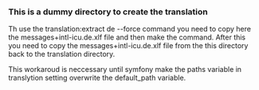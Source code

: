 ### This is a dummy directory to create the translation

Th use the translation:extract de --force command you need to copy here 
the messages+intl-icu.de.xlf file and then make the command.
After this you need to copy the messages+intl-icu.de.xlf file from the this directory back to the translation directory.

This workaroud is neccessary until symfony make the paths variable in translytion setting overwrite the default_path variable.
